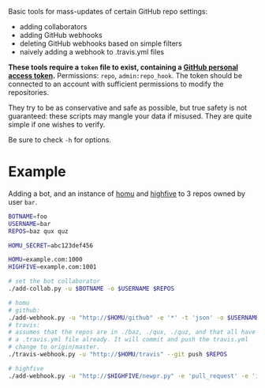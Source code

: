 Basic tools for mass-updates of certain GitHub repo settings:

- adding collaborators
- adding GitHub webhooks
- deleting GitHub webhooks based on simple filters
- naively adding a webhook to .travis.yml files

**These tools require a `token` file to exist, containing a
[GitHub personal access token](https://github.com/settings/applications).**
Permissions: `repo`, `admin:repo_hook`. The token should be connected
to an account with sufficient permissions to modify the repositories.

They try to be as conservative and safe as possible, but true safety
is not guaranteed: these scripts may mangle your data if misused. They
are quite simple if one wishes to verify.

Be sure to check `-h` for options.

# Example

Adding a bot, and an instance of [homu] and [highfive] to 3 repos
owned by user `bar`.

[homu]: https://github.com/barosl/homu
[highfive]: https://github.com/nrc/highfive


```sh
BOTNAME=foo
USERNAME=bar
REPOS=baz qux quz

HOMU_SECRET=abc123def456

HOMU=example.com:1000
HIGHFIVE=example.com:1001

# set the bot collaborator
./add-collab.py -u $BOTNAME -o $USERNAME $REPOS

# homu
# github:
./add-webhook.py -u "http://$HOMU/github" -e '*' -t 'json' -o $USERNAME -s $HOMU_SECRET $REPOS
# travis:
# assumes that the repos are in ./baz, ./qux, ./quz, and that all have
# a .travis.yml file already. It will commit and push the travis.yml
# change to origin/master.
./travis-webhook.py -u "http://$HOMU/travis" --git push $REPOS

# highfive
./add-webhook.py -u "http://$HIGHFIVE/newpr.py" -e 'pull_request' -e 'issue_comment' -t 'form' -o $USERNAME $REPOS
```
